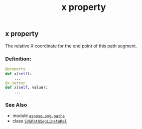 ﻿---
title: x property
second_title: Aspose.SVG for Python via .NET API References
description: 
type: docs
weight: 260
url: /python-net/aspose.svg.paths/svgpathseglinetorel/x/
is_root: false
---

## x property


The relative X coordinate for the end point of this path segment.
### Definition:
```python
@property
def x(self):
    ...
@x.setter
def x(self, value):
    ...
```

### See Also
* module [`aspose.svg.paths`](../../)
* class [`SVGPathSegLinetoRel`](/svg/python-net/aspose.svg.paths/svgpathseglinetorel)
